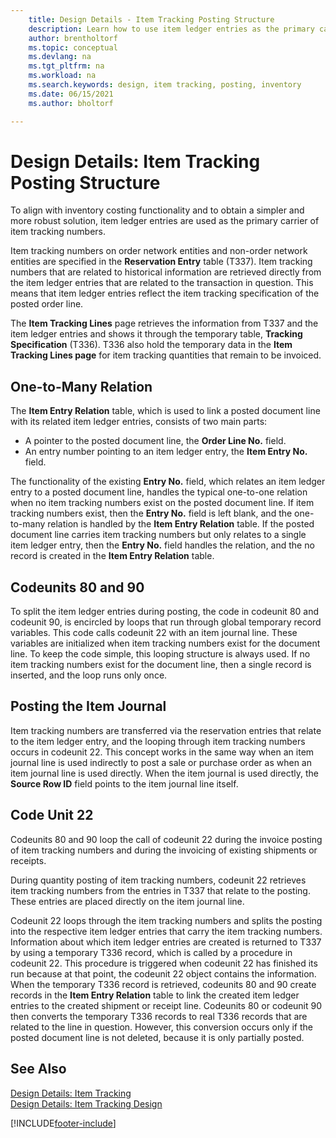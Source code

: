 ```yaml
---
    title: Design Details - Item Tracking Posting Structure
    description: Learn how to use item ledger entries as the primary carrier of item tracking numbers in the Item Tracking Posting Structure.
    author: brentholtorf
    ms.topic: conceptual
    ms.devlang: na
    ms.tgt_pltfrm: na
    ms.workload: na
    ms.search.keywords: design, item tracking, posting, inventory
    ms.date: 06/15/2021
    ms.author: bholtorf

---
```

# Design Details: Item Tracking Posting Structure
To align with inventory costing functionality and to obtain a simpler and more robust solution, item ledger entries are used as the primary carrier of item tracking numbers.  
  
Item tracking numbers on order network entities and non-order network entities are specified in the **Reservation Entry** table (T337). Item tracking numbers that are related to historical information are retrieved directly from the item ledger entries that are related to the transaction in question. This means that item ledger entries reflect the item tracking specification of the posted order line.  
  
The **Item Tracking Lines** page retrieves the information from T337 and the item ledger entries and shows it through the temporary table, **Tracking Specification** (T336). T336 also hold the temporary data in the **Item Tracking Lines page** for item tracking quantities that remain to be invoiced.  
  
## One-to-Many Relation  
The **Item Entry Relation** table, which is used to link a posted document line with its related item ledger entries, consists of two main parts:  
  
* A pointer to the posted document line, the **Order Line No.** field.  
* An entry number pointing to an item ledger entry, the **Item Entry No.** field.  
  
The functionality of the existing **Entry No.** field, which relates an item ledger entry to a posted document line, handles the typical one-to-one relation when no item tracking numbers exist on the posted document line. If item tracking numbers exist, then the **Entry No.** field is left blank, and the one-to-many relation is handled by the **Item Entry Relation** table. If the posted document line carries item tracking numbers but only relates to a single item ledger entry, then the **Entry No.** field handles the relation, and the no record is created in the **Item Entry Relation** table.  
  
## Codeunits 80 and 90  
To split the item ledger entries during posting, the code in codeunit 80 and codeunit 90, is encircled by loops that run through global temporary record variables. This code calls codeunit 22 with an item journal line. These variables are initialized when item tracking numbers exist for the document line. To keep the code simple, this looping structure is always used. If no item tracking numbers exist for the document line, then a single record is inserted, and the loop runs only once.  
  
## Posting the Item Journal  
Item tracking numbers are transferred via the reservation entries that relate to the item ledger entry, and the looping through item tracking numbers occurs in codeunit 22. This concept works in the same way when an item journal line is used indirectly to post a sale or purchase order as when an item journal line is used directly. When the item journal is used directly, the **Source Row ID** field points to the item journal line itself.  
  
## Code Unit 22  
Codeunits 80 and 90 loop the call of codeunit 22 during the invoice posting of item tracking numbers and during the invoicing of existing shipments or receipts.  
  
During quantity posting of item tracking numbers, codeunit 22 retrieves item tracking numbers from the entries in T337 that relate to the posting. These entries are placed directly on the item journal line.  
  
Codeunit 22 loops through the item tracking numbers and splits the posting into the respective item ledger entries that carry the item tracking numbers. Information about which item ledger entries are created is returned to T337 by using a temporary T336 record, which is called by a procedure in codeunit 22. This procedure is triggered when codeunit 22 has finished its run because at that point, the codeunit 22 object contains the information. When the temporary T336 record is retrieved, codeunits 80 and 90 create records in the **Item Entry Relation** table to link the created item ledger entries to the created shipment or receipt line. Codeunits 80 or codeunit 90 then converts the temporary T336 records to real T336 records that are related to the line in question. However, this conversion occurs only if the posted document line is not deleted, because it is only partially posted.  
  
## See Also  
[Design Details: Item Tracking](design-details-item-tracking.md)   
[Design Details: Item Tracking Design](design-details-item-tracking-design.md)

[!INCLUDE[footer-include](includes/footer-banner.md)]